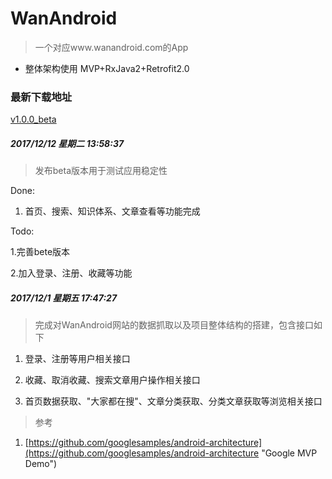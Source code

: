 # WanAndroid

> 一个对应www.wanandroid.com的App

+ 整体架构使用 MVP+RxJava2+Retrofit2.0

### 最新下载地址

  [v1.0.0_beta](https://raw.githubusercontent.com/CB2Git/WanAndroid/master/release/WanAndroid_1.0.0_beta.apk)

##### 2017/12/12 星期二 13:58:37 

> 发布beta版本用于测试应用稳定性

Done:

 1. 首页、搜索、知识体系、文章查看等功能完成

Todo:

  1.完善bete版本

  2.加入登录、注册、收藏等功能 

##### 2017/12/1 星期五 17:47:27 

 > 完成对WanAndroid网站的数据抓取以及项目整体结构的搭建，包含接口如下

 1. 登录、注册等用户相关接口

 2. 收藏、取消收藏、搜索文章用户操作相关接口 

 3. 首页数据获取、"大家都在搜"、文章分类获取、分类文章获取等浏览相关接口
 
> 参考

 1. [https://github.com/googlesamples/android-architecture](https://github.com/googlesamples/android-architecture "Google MVP Demo")

